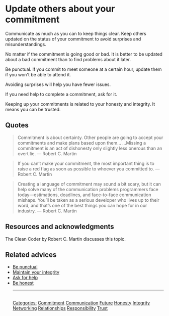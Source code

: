 # Update others about your commitment

Communicate as much as you can to keep things clear. Keep others updated on the status of your commitment to avoid surprises and misunderstandings.

No matter if the commitment is going good or bad. It is better to be updated about a bad commitment than to find problems about it later.

Be punctual. If you commit to meet someone at a certain hour, update them if you won't be able to attend it.

Avoiding surprises will help you have fewer issues.

If you need help to complete a commitment, ask for it.

Keeping up your commitments is related to your honesty and integrity. It means you can be trusted.

## Quotes

> Commitment is about certainty. Other people are going to accept your commitments and make plans based upon them... ...Missing a commitment is an act of dishonesty only slightly less onerous than an overt lie. ― Robert C. Martin

> If you can’t make your commitment, the most important thing is to raise a red flag as soon as possible to whoever you committed to. ― Robert C. Martin

> Creating a language of commitment may sound a bit scary, but it can help solve many of the communication problems programmers face today—estimations, deadlines, and face-to-face communication mishaps. You’ll be taken as a serious developer who lives up to their word, and that’s one of the best things you can hope for in our industry. ― Robert C. Martin

## Resources and acknowledgments

The Clean Coder by Robert C. Martin discusses this topic.

## Related advices

- [Be punctual](Be%20punctual/index.md)
- [Maintain your integrity](Maintain%20your%20integrity/index.md)
- [Ask for help](Ask%20for%20help/index.md)
- [Be honest](Be%20honest/index.md)<hr/><br/>[Categories:](Categories/index.md) [Commitment](Categories/Commitment.md) [Communication](Categories/Communication.md) [Future](Categories/Future.md) [Honesty](Categories/Honesty.md) [Integrity](Categories/Integrity.md) [Networking](Categories/Networking.md) [Relationships](Categories/Relationships.md) [Responsibility](Categories/Responsibility.md) [Trust](Categories/Trust.md)